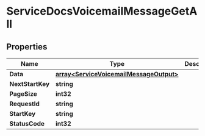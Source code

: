 

# ServiceDocsVoicemailMessageGetAll


## Properties

| Name | Type | Description | Notes |
|------------ | ------------- | ------------- | -------------|
|**Data** | [**array&lt;ServiceVoicemailMessageOutput&gt;**](ServiceVoicemailMessageOutput.md) |  |  [optional] |
|**NextStartKey** | **string** |  |  [optional] |
|**PageSize** | **int32** |  |  [optional] |
|**RequestId** | **string** |  |  [optional] |
|**StartKey** | **string** |  |  [optional] |
|**StatusCode** | **int32** |  |  [optional] |



